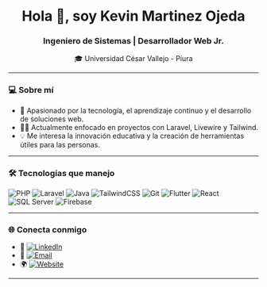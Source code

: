 <h1 align="center">Hola 👋, soy Kevin Martinez Ojeda</h1>
<h3 align="center">Ingeniero de Sistemas | Desarrollador Web Jr.</h3>
<p align="center">🎓 Universidad César Vallejo - Piura</p>

---

### 💻 Sobre mí
- 🎯 Apasionado por la tecnología, el aprendizaje continuo y el desarrollo de soluciones web.
- 👨‍💻 Actualmente enfocado en proyectos con Laravel, Livewire y Tailwind.
- 💡 Me interesa la innovación educativa y la creación de herramientas útiles para las personas.

---

### 🛠️ Tecnologías que manejo
![PHP](https://img.shields.io/badge/PHP-777BB4?style=flat&logo=php&logoColor=white)
![Laravel](https://img.shields.io/badge/Laravel-FF2D20?style=flat&logo=laravel&logoColor=white)
![Java](https://img.shields.io/badge/Java-ED8B00?style=flat&logo=java&logoColor=white)
![TailwindCSS](https://img.shields.io/badge/Tailwind_CSS-38B2AC?style=flat&logo=tailwind-css&logoColor=white)
![Git](https://img.shields.io/badge/Git-F05032?style=flat&logo=git&logoColor=white)
![Flutter](https://img.shields.io/badge/Flutter-02569B?style=flat&logo=flutter&logoColor=white)
![React](https://img.shields.io/badge/React-20232A?style=flat&logo=react&logoColor=61DAFB)
![SQL Server](https://img.shields.io/badge/SQL_Server-CC2927?style=flat&logo=microsoft-sql-server&logoColor=white)
![Firebase](https://img.shields.io/badge/Firebase-FFCA28?style=flat&logo=firebase&logoColor=black)

---

### 🌐 Conecta conmigo
- 💼 [![LinkedIn](https://img.shields.io/badge/LinkedIn-0077B5?style=flat&logo=linkedin&logoColor=white)](https://www.linkedin.com/in/kevin-martinez-ojeda)
- 📩 [![Email](https://img.shields.io/badge/Email-D14836?style=flat&logo=gmail&logoColor=white)](mailto:kevinmartinez130605@gmail.com)
- 🌍 [![Website](https://img.shields.io/badge/Website-000000?style=flat&logo=google-chrome&logoColor=white)](https://kevmart.framer.website/)

---
